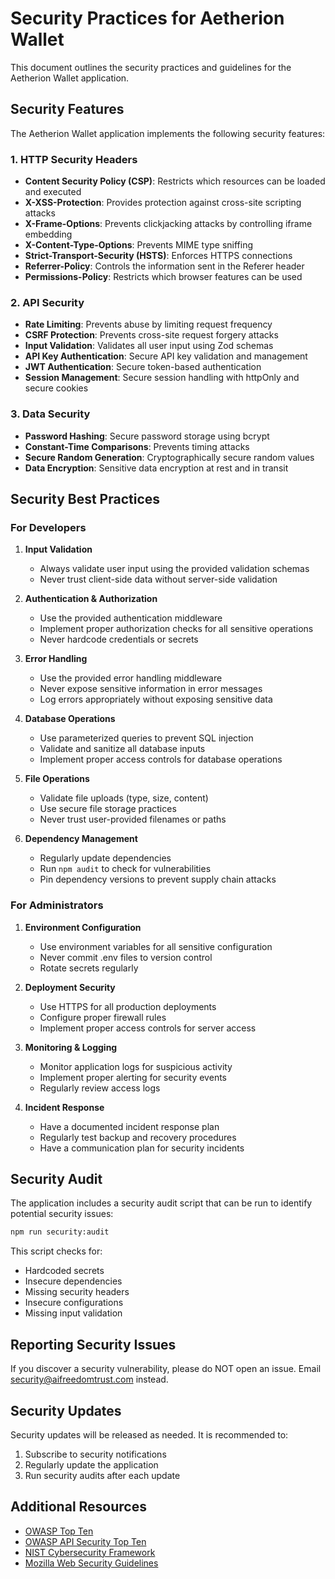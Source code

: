 # Security Practices for Aetherion Wallet

This document outlines the security practices and guidelines for the Aetherion Wallet application.

## Security Features

The Aetherion Wallet application implements the following security features:

### 1. HTTP Security Headers

- **Content Security Policy (CSP)**: Restricts which resources can be loaded and executed
- **X-XSS-Protection**: Provides protection against cross-site scripting attacks
- **X-Frame-Options**: Prevents clickjacking attacks by controlling iframe embedding
- **X-Content-Type-Options**: Prevents MIME type sniffing
- **Strict-Transport-Security (HSTS)**: Enforces HTTPS connections
- **Referrer-Policy**: Controls the information sent in the Referer header
- **Permissions-Policy**: Restricts which browser features can be used

### 2. API Security

- **Rate Limiting**: Prevents abuse by limiting request frequency
- **CSRF Protection**: Prevents cross-site request forgery attacks
- **Input Validation**: Validates all user input using Zod schemas
- **API Key Authentication**: Secure API key validation and management
- **JWT Authentication**: Secure token-based authentication
- **Session Management**: Secure session handling with httpOnly and secure cookies

### 3. Data Security

- **Password Hashing**: Secure password storage using bcrypt
- **Constant-Time Comparisons**: Prevents timing attacks
- **Secure Random Generation**: Cryptographically secure random values
- **Data Encryption**: Sensitive data encryption at rest and in transit

## Security Best Practices

### For Developers

1. **Input Validation**
   - Always validate user input using the provided validation schemas
   - Never trust client-side data without server-side validation

2. **Authentication & Authorization**
   - Use the provided authentication middleware
   - Implement proper authorization checks for all sensitive operations
   - Never hardcode credentials or secrets

3. **Error Handling**
   - Use the provided error handling middleware
   - Never expose sensitive information in error messages
   - Log errors appropriately without exposing sensitive data

4. **Database Operations**
   - Use parameterized queries to prevent SQL injection
   - Validate and sanitize all database inputs
   - Implement proper access controls for database operations

5. **File Operations**
   - Validate file uploads (type, size, content)
   - Use secure file storage practices
   - Never trust user-provided filenames or paths

6. **Dependency Management**
   - Regularly update dependencies
   - Run `npm audit` to check for vulnerabilities
   - Pin dependency versions to prevent supply chain attacks

### For Administrators

1. **Environment Configuration**
   - Use environment variables for all sensitive configuration
   - Never commit .env files to version control
   - Rotate secrets regularly

2. **Deployment Security**
   - Use HTTPS for all production deployments
   - Configure proper firewall rules
   - Implement proper access controls for server access

3. **Monitoring & Logging**
   - Monitor application logs for suspicious activity
   - Implement proper alerting for security events
   - Regularly review access logs

4. **Incident Response**
   - Have a documented incident response plan
   - Regularly test backup and recovery procedures
   - Have a communication plan for security incidents

## Security Audit

The application includes a security audit script that can be run to identify potential security issues:

```bash
npm run security:audit
```

This script checks for:
- Hardcoded secrets
- Insecure dependencies
- Missing security headers
- Insecure configurations
- Missing input validation

## Reporting Security Issues

If you discover a security vulnerability, please do NOT open an issue. Email security@aifreedomtrust.com instead.

## Security Updates

Security updates will be released as needed. It is recommended to:

1. Subscribe to security notifications
2. Regularly update the application
3. Run security audits after each update

## Additional Resources

- [OWASP Top Ten](https://owasp.org/www-project-top-ten/)
- [OWASP API Security Top Ten](https://owasp.org/www-project-api-security/)
- [NIST Cybersecurity Framework](https://www.nist.gov/cyberframework)
- [Mozilla Web Security Guidelines](https://infosec.mozilla.org/guidelines/web_security)